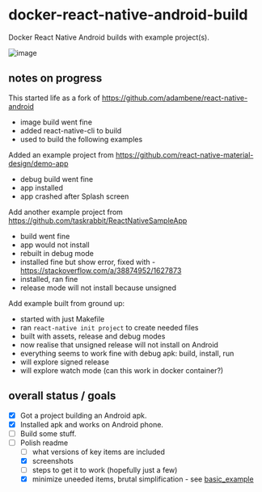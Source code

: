 # docker-react-native-android-build
Docker React Native Android builds with example project(s).

![image](https://user-images.githubusercontent.com/1816471/38717895-aec11612-3eb7-11e8-9568-58ebcd2304c6.png)

## notes on progress
This started life as a fork of https://github.com/adambene/react-native-android
  - image build went fine
  - added react-native-cli to build
  - used to build the following examples

Added an example project from https://github.com/react-native-material-design/demo-app  
  - debug build went fine
  - app installed
  - app crashed after Splash screen

Add another example project from https://github.com/taskrabbit/ReactNativeSampleApp
  - build went fine
  - app would not install
  - rebuilt in debug mode
  - installed fine but show error, fixed with - https://stackoverflow.com/a/38874952/1627873
  - installed, ran fine
  - release mode will not install because unsigned

Add example built from ground up:
  - started with just Makefile
  - ran `react-native init project` to create needed files
  - built with assets, release and debug modes
  - now realise that unsigned release will not install on Android
  - everything seems to work fine with debug apk: build, install, run
  - will explore signed release
  - will explore watch mode (can this work in docker container?)

## overall status / goals
- [X] Got a project building an Android apk.
- [X] Installed apk and works on Android phone.   
- [ ] Build some stuff.
- [ ] Polish readme
  - [ ] what versions of key items are included
  - [X] screenshots
  - [ ] steps to get it to work (hopefully just a few)
  - [X] minimize uneeded items, brutal simplification - see [basic_example](example_projects/basic_example)

